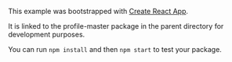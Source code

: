 This example was bootstrapped with [Create React App](https://github.com/facebook/create-react-app).

It is linked to the profile-master package in the parent directory for development purposes.

You can run `npm install` and then `npm start` to test your package.
